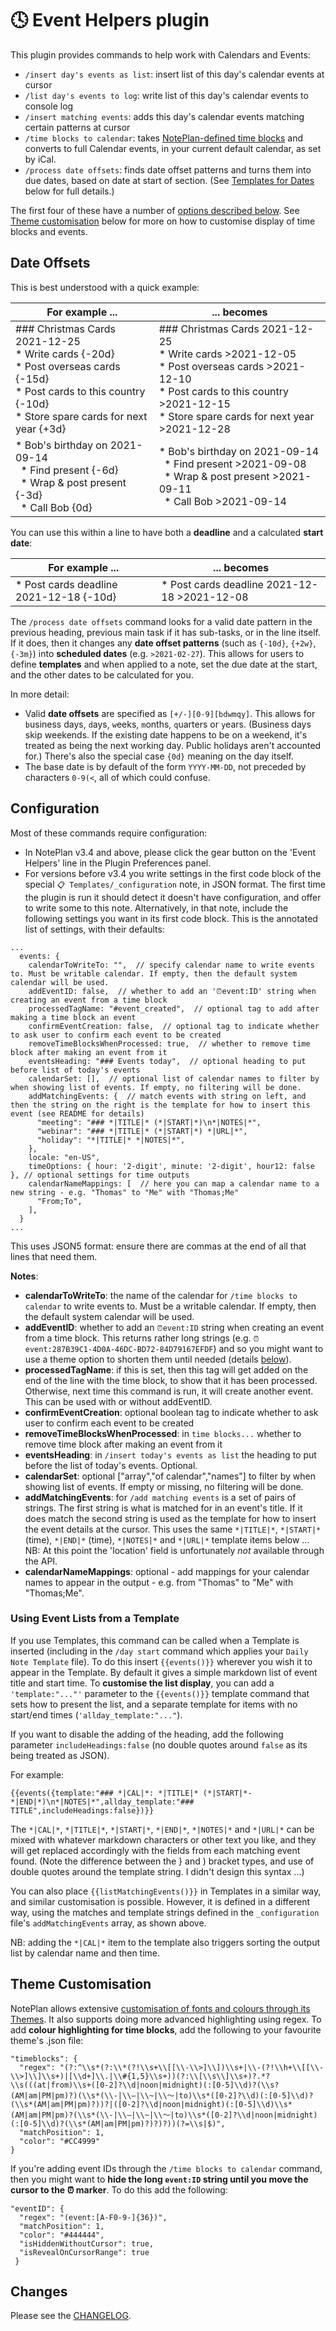 # 🕓 Event Helpers plugin
This plugin provides commands to help work with Calendars and Events:

- `/insert day's events as list`: insert list of this day's calendar events at cursor
- `/list day's events to log`: write list of this day's calendar events to console log
- `/insert matching events`: adds this day's calendar events matching certain patterns at cursor
- `/time blocks to calendar`: takes [NotePlan-defined time blocks](https://help.noteplan.co/article/52-part-2-tasks-events-and-reminders#timeblocking) and converts to full Calendar events, in your current default calendar, as set by iCal.
- `/process date offsets`: finds date offset patterns and turns them into due dates, based on date at start of section. (See [Templates for Dates](#template-for-dates) below for full details.)

The first four of these have a number of [options described below](#configuration).
See [Theme customisation](#theme-customisation) below for more on how to customise display of time blocks and events.
## Date Offsets
This is best understood with a quick example:

| For example ...                                                                                                                                                                        | ... becomes                                                                                                                                                                                                 |
| --------------------------------------------------------------------------------------------------------------------------------------------------------------------------------------- | ----------------------------------------------------------------------------------------------------------------------------------------------------------------------------------------------------------- |
| \#\#\# Christmas Cards 2021-12-25<br />\* Write cards {-20d}<br />\* Post overseas cards {-15d}<br />\* Post cards to this country {-10d}<br />\* Store spare cards for next year {+3d} | \#\#\# Christmas Cards 2021-12-25<br />\* Write cards >2021-12-05<br />\* Post overseas cards >2021-12-10<br />* Post cards to this country >2021-12-15<br />\* Store spare cards for next year >2021-12-28 |
| \* Bob's birthday on 2021-09-14<br />&nbsp;&nbsp;\* Find present {-6d}<br />&nbsp;&nbsp;\* Wrap & post present {-3d} <br />&nbsp;&nbsp;\* Call Bob {0d}                                 | \* Bob's birthday on 2021-09-14<br />&nbsp;&nbsp;\* Find present >2021-09-08<br />&nbsp;&nbsp;\* Wrap & post present >2021-09-11<br />&nbsp;&nbsp;\* Call Bob >2021-09-14                                   |

You can use this within a line to have both a **deadline** and a calculated **start date**:

| For example ...                                                      | ... becomes                                                                       |
| ---------------------------------------------------------- | -------------------------------------------------------------------- |
| * Post cards deadline 2021-12-18 {-10d} | * Post cards deadline 2021-12-18 >2021-12-08 |

The `/process date offsets` command looks for a valid date pattern in the previous heading, previous main task if it has sub-tasks, or in the line itself. If it does, then it changes any **date offset patterns** (such as `{-10d}`, `{+2w}`, `{-3m}`) into **scheduled dates** (e.g. `>2021-02-27`). This allows for users to define **templates** and when applied to a note, set the due date at the start, and the other dates to be calculated for you.

In more detail:

- Valid **date offsets** are specified as `[+/-][0-9][bdwmqy]`. This allows for `b`usiness days,  `d`ays, `w`eeks, `m`onths, `q`uarters or `y`ears. (Business days skip weekends. If the existing date happens to be on a weekend, it's treated as being the next working day. Public holidays aren't accounted for.)  There's also the special case `{0d}` meaning on the day itself.
- The base date is by default of the form `YYYY-MM-DD`, not preceded by characters `0-9(<`, all of which could confuse.

## Configuration
Most of these commands require configuration:
- In NotePlan v3.4 and above, please click the gear button on the 'Event Helpers' line in the Plugin Preferences panel. 
- For versions before v3.4 you write settings in the first code block of the special `📋 Templates/_configuration` note, in JSON format. The first time the plugin is run it should detect it doesn't have configuration, and offer to write some to this note. Alternatively, in that note, include the following settings you want in its first code block. This is the annotated list of settings, with their defaults:

```jsonc
...
  events: {
    calendarToWriteTo: "",  // specify calendar name to write events to. Must be writable calendar. If empty, then the default system calendar will be used.
    addEventID: false,  // whether to add an '⏰event:ID' string when creating an event from a time block
    processedTagName: "#event_created",  // optional tag to add after making a time block an event
    confirmEventCreation: false,  // optional tag to indicate whether to ask user to confirm each event to be created
    removeTimeBlocksWhenProcessed: true,  // whether to remove time block after making an event from it
    eventsHeading: "### Events today",  // optional heading to put before list of today's events
    calendarSet: [],  // optional list of calendar names to filter by when showing list of events. If empty, no filtering will be done.
    addMatchingEvents: {  // match events with string on left, and then the string on the right is the template for how to insert this event (see README for details)
      "meeting": "### *|TITLE|* (*|START|*)\n*|NOTES|*",
      "webinar": "### *|TITLE|* (*|START|*) *|URL|*",
      "holiday": "*|TITLE|* *|NOTES|*",
    },
    locale: "en-US",
    timeOptions: { hour: '2-digit', minute: '2-digit', hour12: false }, // optional settings for time outputs
    calendarNameMappings: [  // here you can map a calendar name to a new string - e.g. "Thomas" to "Me" with "Thomas;Me"
      "From;To",
    ],
  }
...
```
This uses JSON5 format: ensure there are commas at the end of all that lines that need them.

**Notes**:
- **calendarToWriteTo**: the name of the calendar for `/time blocks to calendar` to write events to. Must be a writable calendar. If empty, then the default system calendar will be used.
- **addEventID**: whether to add an `⏰event:ID` string when creating an event from a time block. This returns rather long strings (e.g. `⏰event:287B39C1-4D0A-46DC-BD72-84D79167EFDF`) and so you might want to use a theme option to shorten them until needed (details [below](#theme-customisation)).
- **processedTagName**: if this is set, then this tag will get added on the end of the line with the time block, to show that it has been processed. Otherwise, next time this command is run, it will create another event. This can be used with or without addEventID.
- **confirmEventCreation**: optional boolean tag to indicate whether to ask user to confirm each event to be created
- **removeTimeBlocksWhenProcessed**: in `time blocks...` whether to remove time block after making an event from it
- **eventsHeading**: in `/insert today's events as list` the heading to put before the list of today's events. Optional.
- **calendarSet**: optional ["array","of calendar","names"] to filter by when showing list of events. If empty or missing, no filtering will be done.
- **addMatchingEvents**: for `/add matching events` is a set of pairs of strings. The first string is what is matched for in an event's title. If it does match the second string is used as the template for how to insert the event details at the cursor.  This uses the same `*|TITLE|*`, `*|START|*` (time), `*|END|*` (time), `*|NOTES|*` and `*|URL|*` template items below ...  NB: At this point the 'location' field is unfortunately _not_ available through the API.
- **calendarNameMappings**: optional - add mappings for your calendar names to appear in the output - e.g. from "Thomas" to "Me" with "Thomas;Me".

### Using Event Lists from a Template
If you use Templates, this command can be called when a Template is inserted (including in the `/day start` command which applies your `Daily Note Template` file). To do this insert `{{events()}}` wherever you wish it to appear in the Template.  By default it gives a simple markdown list of event title and start time.  To **customise the list display**, you can add a `'template:"..."'` parameter to the `{{events()}}` template command that sets how to present the list, and a separate template for items with no start/end times (`'allday_template:"..."`).

If you want to disable the adding of the heading, add the following parameter `includeHeadings:false` (no double quotes around `false` as its being treated as JSON).

For example:

```jsonc
{{events({template:"### *|CAL|*: *|TITLE|* (*|START|*-*|END|*)\n*|NOTES|*",allday_template:"### TITLE",includeHeadings:false})}}
```

The `*|CAL|*`, `*|TITLE|*`, `*|START|*`, `*|END|*`, `*|NOTES|*` and `*|URL|*` can be mixed with whatever markdown characters or other text you like, and they will get replaced accordingly with the fields from each matching event found. (Note the difference between the } and ) bracket types, and use of double quotes around the template string. I didn't design this syntax ...)

You can also place  `{{listMatchingEvents()}}` in Templates in a similar way, and similar customisation is possible. However, it is defined in a different way, using the matches and template strings defined in the `_configuration` file's `addMatchingEvents` array, as shown above.

NB: adding the `*|CAL|*` item to the template also triggers sorting the output list by calendar name and then time.

## Theme Customisation
NotePlan allows extensive [customisation of fonts and colours through its Themes](https://help.noteplan.co/article/44-customize-themes). It also supports doing more advanced highlighting using regex. To add **colour highlighting for time blocks**, add the following to your favourite theme's .json file:
```jsonc
"timeblocks": {
  "regex": "(?:^\\s*(?:\\*(?!\\s+\\[[\\-\\>]\\])\\s+|\\-(?!\\h+\\[[\\-\\>]\\]\\s+)|[\\d+]\\.|\\#{1,5}\\s+))(?:\\[\\s\\]\\s+)?.*?\\s(((at|from)\\s+([0-2]?\\d|noon|midnight)(:[0-5]\\d)?(\\s?(AM|am|PM|pm)?)(\\s*(\\-|\\–|\\~|\\〜|to)\\s*([0-2]?\\d)(:[0-5]\\d)?(\\s*(AM|am|PM|pm)?))?|([0-2]?\\d|noon|midnight)(:[0-5]\\d)\\s*(AM|am|PM|pm)?(\\s*(\\-|\\–|\\~|\\〜|to)\\s*([0-2]?\\d|noon|midnight)(:[0-5]\\d)?(\\s*(AM|am|PM|pm)?)?)?))(?=\\s|$)",
  "matchPosition": 1,
  "color": "#CC4999"
}
```

If you're adding event IDs through the `/time blocks to calendar` command, then you might want to **hide the long `event:ID` string until you move the cursor to the ⏰ marker**. To do this add the following:
```jsonc
"eventID": {
  "regex": "(event:[A-F0-9-]{36})",
  "matchPosition": 1,
  "color": "#444444",
  "isHiddenWithoutCursor": true,
  "isRevealOnCursorRange": true
 }
```

## Changes
Please see the [CHANGELOG](CHANGELOG.md).
